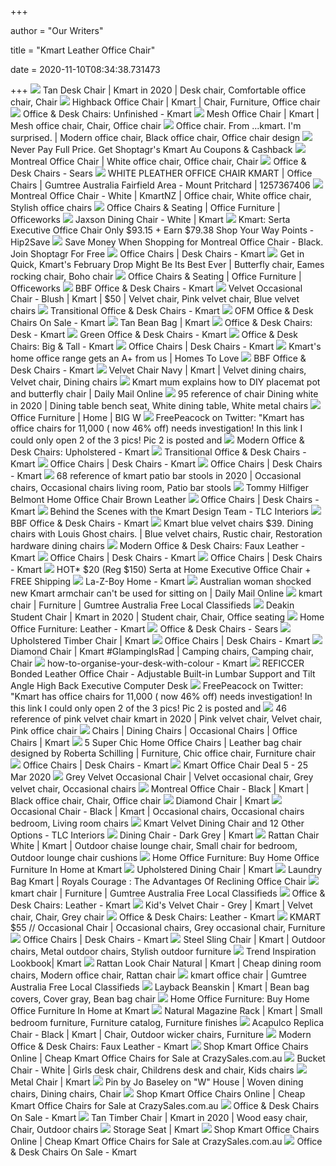 +++
        
author = "Our Writers"
        
title = "Kmart Leather Office Chair"
        
date = 2020-11-10T08:34:38.731473
        
+++
[ ![](https://i.pinimg.com/originals/80/2d/1a/802d1adfe94c52285ab18c99f65936c8.png)](https://i.pinimg.com/originals/80/2d/1a/802d1adfe94c52285ab18c99f65936c8.png) Tan Desk Chair | Kmart in 2020 | Desk chair, Comfortable office chair, Chair
[ ![](https://i.pinimg.com/originals/3f/26/7f/3f267fc189b69ef3e937ce9bab5015bf.jpg)](https://i.pinimg.com/originals/3f/26/7f/3f267fc189b69ef3e937ce9bab5015bf.jpg) Highback Office Chair | Kmart | Chair, Furniture, Office chair
[ ![](https://c.shld.net/rpx/i/s/i/spin/10164060/prod_20215018412?hei=245&wid=245&op_sharpen=1&qlt=85)](https://c.shld.net/rpx/i/s/i/spin/10164060/prod_20215018412?hei=245&wid=245&op_sharpen=1&qlt=85) Office & Desk Chairs: Unfinished - Kmart
[ ![](https://i.pinimg.com/originals/35/f5/1b/35f51bc2233abb18d17ef7145cb274a0.jpg)](https://i.pinimg.com/originals/35/f5/1b/35f51bc2233abb18d17ef7145cb274a0.jpg) Mesh Office Chair | Kmart | Mesh office chair, Chair, Office chair
[ ![](https://i.pinimg.com/originals/82/9b/a5/829ba51409d4128996b65fe806cde9c8.jpg)](https://i.pinimg.com/originals/82/9b/a5/829ba51409d4128996b65fe806cde9c8.jpg) Office chair. From ...kmart. I'm surprised. | Modern office chair, Black office  chair, Office chair design
[ ![](https://www.kmart.com.au/wcsstore/Kmart/images/ncatalog/f/9/42495529-1-f.jpg)](https://www.kmart.com.au/wcsstore/Kmart/images/ncatalog/f/9/42495529-1-f.jpg) Never Pay Full Price. Get Shoptagr&#39;s Kmart Au Coupons & Cashback
[ ![](https://i.pinimg.com/600x315/b3/66/bb/b366bb4e060437a321fd4573ce41a395.jpg)](https://i.pinimg.com/600x315/b3/66/bb/b366bb4e060437a321fd4573ce41a395.jpg) Montreal Office Chair | White office chair, Office chair, Chair
[ ![](https://c.shld.net/rpx/i/s/i/spin/image/spin_prod_45099401?hei=245&wid=245&op_sharpen=1&qlt=85)](https://c.shld.net/rpx/i/s/i/spin/image/spin_prod_45099401?hei=245&wid=245&op_sharpen=1&qlt=85) Office & Desk Chairs - Sears
[ ![](https://i.ebayimg.com/00/s/MTYwMFgxMjAw/z/9z4AAOSwqqNfaDXu/$_58.JPG)](https://i.ebayimg.com/00/s/MTYwMFgxMjAw/z/9z4AAOSwqqNfaDXu/$_58.JPG) WHITE PLEATHER OFFICE CHAIR KMART | Office Chairs | Gumtree Australia  Fairfield Area - Mount Pritchard | 1257367406
[ ![](https://i.pinimg.com/originals/40/50/b5/4050b5912333a5f9c4de0420ba2064ad.jpg)](https://i.pinimg.com/originals/40/50/b5/4050b5912333a5f9c4de0420ba2064ad.jpg) Montreal Office Chair - White | KmartNZ | Office chair, White office chair,  Stylish office chairs
[ ![](https://s3-ap-southeast-2.amazonaws.com/wc-prod-pim/Category_400x400/student-chairs-hometile-20.jpg)](https://s3-ap-southeast-2.amazonaws.com/wc-prod-pim/Category_400x400/student-chairs-hometile-20.jpg) Office Chairs & Seating | Office Furniture | Officeworks
[ ![](https://www.kmart.com.au/wcsstore/Kmart/images/ncatalog/tf/2/42927082-1-tf.jpg)](https://www.kmart.com.au/wcsstore/Kmart/images/ncatalog/tf/2/42927082-1-tf.jpg) Jaxson Dining Chair - White | Kmart
[ ![](https://hip2save.com/wp-content/uploads/2017/01/serta-office-chairs.jpg)](https://hip2save.com/wp-content/uploads/2017/01/serta-office-chairs.jpg) Kmart: Serta Executive Office Chair Only $93.15 + Earn $79.38 Shop Your Way  Points - Hip2Save
[ ![](https://www.kmart.com.au/wcsstore/Kmart/images/ncatalog/f/0/42613770-2-f.jpg)](https://www.kmart.com.au/wcsstore/Kmart/images/ncatalog/f/0/42613770-2-f.jpg) Save Money When Shopping for Montreal Office Chair - Black. Join Shoptagr  For Free
[ ![](https://c.shld.net/rpx/i/s/i/mp/10165699/prod_9958957230?hei=245&wid=245&op_sharpen=1&qlt=85)](https://c.shld.net/rpx/i/s/i/mp/10165699/prod_9958957230?hei=245&wid=245&op_sharpen=1&qlt=85) Office Chairs | Desk Chairs - Kmart
[ ![](https://i.pinimg.com/originals/5e/22/f5/5e22f5d65fd150eb5c00a69134013786.jpg)](https://i.pinimg.com/originals/5e/22/f5/5e22f5d65fd150eb5c00a69134013786.jpg) Get in Quick, Kmart's February Drop Might Be Its Best Ever | Butterfly chair,  Eames rocking chair, Boho chair
[ ![](https://s3-ap-southeast-2.amazonaws.com/wc-prod-pim/Category_400x400/desk-chairs.jpg)](https://s3-ap-southeast-2.amazonaws.com/wc-prod-pim/Category_400x400/desk-chairs.jpg) Office Chairs & Seating | Office Furniture | Officeworks
[ ![](https://c.shld.net/rpx/i/s/pi/mp/5107/prod_13895778408?src=https%3A%2F%2Fmedia.cymaxstores.com%2FImages%2F3830%2F1921866-L.jpg&d=ed13d4d377f72554ec80bae5572efff3fe029913&hei=245&wid=245&op_sharpen=1&qlt=85)](https://c.shld.net/rpx/i/s/pi/mp/5107/prod_13895778408?src=https%3A%2F%2Fmedia.cymaxstores.com%2FImages%2F3830%2F1921866-L.jpg&d=ed13d4d377f72554ec80bae5572efff3fe029913&hei=245&wid=245&op_sharpen=1&qlt=85) BBF Office & Desk Chairs - Kmart
[ ![](https://i.pinimg.com/originals/2d/e7/11/2de711a3846f5fb5f243350af6f329c7.jpg)](https://i.pinimg.com/originals/2d/e7/11/2de711a3846f5fb5f243350af6f329c7.jpg) Velvet Occasional Chair - Blush | Kmart | $50 | Velvet chair, Pink velvet  chair, Blue velvet chairs
[ ![](https://c.shld.net/rpx/i/s/i/spin/10137062/prod_1571633012?hei=245&wid=245&op_sharpen=1&qlt=85)](https://c.shld.net/rpx/i/s/i/spin/10137062/prod_1571633012?hei=245&wid=245&op_sharpen=1&qlt=85) Transitional Office & Desk Chairs - Kmart
[ ![](https://c.shld.net/rpx/i/s/pi/mp/21172/prod_16033496109?src=https%3A%2F%2Fwww.shopladder.com%2Fprodimages-cdls%2Fofm%2FP841462-T0-W1000-H1000-MW500-MH500-V3-R3-Bofm-ess-6050.jpg&d=268511231f639dbdea3606dcad8d9a2613814da7&hei=245&wid=245&op_sharpen=1&qlt=85)](https://c.shld.net/rpx/i/s/pi/mp/21172/prod_16033496109?src=https%3A%2F%2Fwww.shopladder.com%2Fprodimages-cdls%2Fofm%2FP841462-T0-W1000-H1000-MW500-MH500-V3-R3-Bofm-ess-6050.jpg&d=268511231f639dbdea3606dcad8d9a2613814da7&hei=245&wid=245&op_sharpen=1&qlt=85) OFM Office & Desk Chairs On Sale - Kmart
[ ![](https://www.kmart.com.au/wcsstore/Kmart/images/ncatalog/f/0/42899150-1-f.jpg)](https://www.kmart.com.au/wcsstore/Kmart/images/ncatalog/f/0/42899150-1-f.jpg) Tan Bean Bag | Kmart
[ ![](https://c.shld.net/rpx/i/s/i/mp/10165699/prod_9954630830?hei=245&wid=245&op_sharpen=1&qlt=85)](https://c.shld.net/rpx/i/s/i/mp/10165699/prod_9954630830?hei=245&wid=245&op_sharpen=1&qlt=85) Office & Desk Chairs: Desk - Kmart
[ ![](https://c.shld.net/rpx/i/s/i/spin/10164060/prod_20376541212?hei=245&wid=245&op_sharpen=1&qlt=85)](https://c.shld.net/rpx/i/s/i/spin/10164060/prod_20376541212?hei=245&wid=245&op_sharpen=1&qlt=85) Green Office & Desk Chairs - Kmart
[ ![](https://c.shld.net/rpx/i/s/i/spin/image/spin_prod_19660501?hei=245&wid=245&op_sharpen=1&qlt=85)](https://c.shld.net/rpx/i/s/i/spin/image/spin_prod_19660501?hei=245&wid=245&op_sharpen=1&qlt=85) Office & Desk Chairs: Big & Tall - Kmart
[ ![](https://c.shld.net/rpx/i/s/i/spin/10164060/prod_22506022312?hei=245&wid=245&op_sharpen=1&qlt=85)](https://c.shld.net/rpx/i/s/i/spin/10164060/prod_22506022312?hei=245&wid=245&op_sharpen=1&qlt=85) Office Chairs | Desk Chairs - Kmart
[ ![](https://d3lp4xedbqa8a5.cloudfront.net/s3/digital-cougar-assets/homes/2019/03/22/12392/home-office-(1).jpg?width=600&height=315&quality=75&mode=crop)](https://d3lp4xedbqa8a5.cloudfront.net/s3/digital-cougar-assets/homes/2019/03/22/12392/home-office-(1).jpg?width=600&height=315&quality=75&mode=crop) Kmart's home office range gets an A+ from us | Homes To Love
[ ![](https://c.shld.net/rpx/i/s/pi/mp/5107/prod_13895773508?src=https%3A%2F%2Fmedia.cymaxstores.com%2FImages%2F3830%2F1921862-L.jpg&d=f0377e28004634484b54b650beb8fdd3bb14744c&hei=245&wid=245&op_sharpen=1&qlt=85)](https://c.shld.net/rpx/i/s/pi/mp/5107/prod_13895773508?src=https%3A%2F%2Fmedia.cymaxstores.com%2FImages%2F3830%2F1921862-L.jpg&d=f0377e28004634484b54b650beb8fdd3bb14744c&hei=245&wid=245&op_sharpen=1&qlt=85) BBF Office & Desk Chairs - Kmart
[ ![](https://i.pinimg.com/originals/5b/ae/73/5bae7371184c91a743d2047f5db5c612.jpg)](https://i.pinimg.com/originals/5b/ae/73/5bae7371184c91a743d2047f5db5c612.jpg) Velvet Chair Navy | Kmart | Velvet dining chairs, Velvet chair, Dining  chairs
[ ![](https://i.dailymail.co.uk/i/newpix/2018/03/22/05/4A6BEA6100000578-5530217-image-a-24_1521696586349.jpg)](https://i.dailymail.co.uk/i/newpix/2018/03/22/05/4A6BEA6100000578-5530217-image-a-24_1521696586349.jpg) Kmart mum explains how to DIY placemat pot and butterfly chair | Daily Mail  Online
[ ![](https://i.pinimg.com/originals/98/8c/5f/988c5f5e7e1ca96867019bacbc051cca.jpg)](https://i.pinimg.com/originals/98/8c/5f/988c5f5e7e1ca96867019bacbc051cca.jpg) 95 reference of chair Dining white in 2020 | Dining table bench seat, White  dining table, White metal chairs
[ ![](https://www.bigw.com.au/medias/sys_master/images/images/h51/h2d/14264094031902.jpg)](https://www.bigw.com.au/medias/sys_master/images/images/h51/h2d/14264094031902.jpg) Office Furniture | Home | BIG W
[ ![](https://pbs.twimg.com/media/EfxYE9tVoAAC6Ma.jpg)](https://pbs.twimg.com/media/EfxYE9tVoAAC6Ma.jpg) FreePeacock on Twitter: "Kmart has office chairs for 11,000 ( now 46%  off) needs investigation! In this link I could only open 2 of the 3 pics!  Pic 2 is posted and
[ ![](https://c.shld.net/rpx/i/s/i/spin/10164060/prod_20249310712?hei=245&wid=245&op_sharpen=1&qlt=85)](https://c.shld.net/rpx/i/s/i/spin/10164060/prod_20249310712?hei=245&wid=245&op_sharpen=1&qlt=85) Modern Office & Desk Chairs: Upholstered - Kmart
[ ![](https://c.shld.net/rpx/i/s/i/spin/10137062/prod_1571631412?hei=245&wid=245&op_sharpen=1&qlt=85)](https://c.shld.net/rpx/i/s/i/spin/10137062/prod_1571631412?hei=245&wid=245&op_sharpen=1&qlt=85) Transitional Office & Desk Chairs - Kmart
[ ![](https://c.shld.net/rpx/i/s/pi/mp/10160405/prod_9189006732?src=http%3A%2F%2Flykartstore.site%2Flykartimage%2FimageB%2FALVB07K3VGQPL.jpg&d=aca9aff1dfa157bf7bfbad072bbebf72bf75e477&hei=245&wid=245&op_sharpen=1&qlt=85)](https://c.shld.net/rpx/i/s/pi/mp/10160405/prod_9189006732?src=http%3A%2F%2Flykartstore.site%2Flykartimage%2FimageB%2FALVB07K3VGQPL.jpg&d=aca9aff1dfa157bf7bfbad072bbebf72bf75e477&hei=245&wid=245&op_sharpen=1&qlt=85) Office Chairs | Desk Chairs - Kmart
[ ![](https://c.shld.net/rpx/i/s/pi/mp/5107/prod_13111603008?src=https%3A%2F%2Fmedia.cymaxstores.com%2FImages%2F117%2F16176-L.jpg&d=a3ae0c194ee7c6d0719d272ce4a60d24214855f8&hei=245&wid=245&op_sharpen=1&qlt=85)](https://c.shld.net/rpx/i/s/pi/mp/5107/prod_13111603008?src=https%3A%2F%2Fmedia.cymaxstores.com%2FImages%2F117%2F16176-L.jpg&d=a3ae0c194ee7c6d0719d272ce4a60d24214855f8&hei=245&wid=245&op_sharpen=1&qlt=85) Office Chairs | Desk Chairs - Kmart
[ ![](https://i.pinimg.com/originals/3f/38/40/3f384059c47bb98c87d4fedecae13ec4.jpg)](https://i.pinimg.com/originals/3f/38/40/3f384059c47bb98c87d4fedecae13ec4.jpg) 68 reference of kmart patio bar stools in 2020 | Occasional chairs,  Occasional chairs living room, Patio bar stools
[ ![](https://c.shld.net/rpx/i/s/pi/mp/5107/prod_13803574108?src=https%3A%2F%2Fmedia.cymaxstores.com%2FImages%2F4792%2F1906778-1-L.jpg&d=89ab52e5c6338bf1fbfcc1d0b142d7858edace11&?hei=64&wid=64&qlt=50)](https://c.shld.net/rpx/i/s/pi/mp/5107/prod_13803574108?src=https%3A%2F%2Fmedia.cymaxstores.com%2FImages%2F4792%2F1906778-1-L.jpg&d=89ab52e5c6338bf1fbfcc1d0b142d7858edace11&?hei=64&wid=64&qlt=50) Tommy Hilfiger Belmont Home Office Chair Brown Leather
[ ![](https://c.shld.net/rpx/i/s/pi/mp/21311/prod_15808325209?src=https%3A%2F%2Fs3.amazonaws.com%2FSalefolks%2Fu1%2FHONLWU2ACU10.JPG&d=7e0ca7c895f4a94f6c05be7a08737e380a46fe87&hei=245&wid=245&op_sharpen=1&qlt=85)](https://c.shld.net/rpx/i/s/pi/mp/21311/prod_15808325209?src=https%3A%2F%2Fs3.amazonaws.com%2FSalefolks%2Fu1%2FHONLWU2ACU10.JPG&d=7e0ca7c895f4a94f6c05be7a08737e380a46fe87&hei=245&wid=245&op_sharpen=1&qlt=85) Office Chairs | Desk Chairs - Kmart
[ ![](https://www.tlcinteriors.com.au/wp-content/uploads/2018/03/kmart-natural-living-room-grey-upholstered-dining-chair-and-tan-leather-cushion.jpg)](https://www.tlcinteriors.com.au/wp-content/uploads/2018/03/kmart-natural-living-room-grey-upholstered-dining-chair-and-tan-leather-cushion.jpg) Behind the Scenes with the Kmart Design Team - TLC Interiors
[ ![](https://c.shld.net/rpx/i/s/pi/mp/5107/prod_13801306708?src=https%3A%2F%2Fmedia.cymaxstores.com%2FImages%2F3830%2F1921858-L.jpg&d=628e51296cb1bd4b4a1687ab37e44e81d1cd73d7&hei=245&wid=245&op_sharpen=1&qlt=85)](https://c.shld.net/rpx/i/s/pi/mp/5107/prod_13801306708?src=https%3A%2F%2Fmedia.cymaxstores.com%2FImages%2F3830%2F1921858-L.jpg&d=628e51296cb1bd4b4a1687ab37e44e81d1cd73d7&hei=245&wid=245&op_sharpen=1&qlt=85) BBF Office & Desk Chairs - Kmart
[ ![](https://i.pinimg.com/originals/a9/f5/f3/a9f5f302322face9e6dba61fbd41a7de.png)](https://i.pinimg.com/originals/a9/f5/f3/a9f5f302322face9e6dba61fbd41a7de.png) Kmart blue velvet chairs $39. Dining chairs with Louis Ghost chairs. | Blue  velvet chairs, Rustic chair, Restoration hardware dining chairs
[ ![](https://c.shld.net/rpx/i/s/i/mp/10366596/prod_12030020904?hei=245&wid=245&op_sharpen=1&qlt=85)](https://c.shld.net/rpx/i/s/i/mp/10366596/prod_12030020904?hei=245&wid=245&op_sharpen=1&qlt=85) Modern Office & Desk Chairs: Faux Leather - Kmart
[ ![](https://c.shld.net/rpx/i/s/pi/mp/24335/prod_13517865729?src=http%3A%2F%2Fcdn.beyondstores.com%2Fimages%2FP%2FLumisource-Masters-Industrial-Task-Chair-in-Black-Base-and-Black-Faux-Leather.jpg&d=0f257ed54402fd7456555f3a93d44830ad9f167c&hei=245&wid=245&op_sharpen=1&qlt=85)](https://c.shld.net/rpx/i/s/pi/mp/24335/prod_13517865729?src=http%3A%2F%2Fcdn.beyondstores.com%2Fimages%2FP%2FLumisource-Masters-Industrial-Task-Chair-in-Black-Base-and-Black-Faux-Leather.jpg&d=0f257ed54402fd7456555f3a93d44830ad9f167c&hei=245&wid=245&op_sharpen=1&qlt=85) Office Chairs | Desk Chairs - Kmart
[ ![](https://c.shld.net/rpx/i/s/pi/mp/10160405/prod_9240082232?src=http%3A%2F%2Flyimage.club%2Fimages%2FimageC%2FALVB074MBTGZ8.jpg&d=670f02b4f615fe1395b09c7975315622acad8fcc&hei=245&wid=245&op_sharpen=1&qlt=85)](https://c.shld.net/rpx/i/s/pi/mp/10160405/prod_9240082232?src=http%3A%2F%2Flyimage.club%2Fimages%2FimageC%2FALVB074MBTGZ8.jpg&d=670f02b4f615fe1395b09c7975315622acad8fcc&hei=245&wid=245&op_sharpen=1&qlt=85) Office Chairs | Desk Chairs - Kmart
[ ![](https://135dip1kp5pb1hxer93f2f2i-wpengine.netdna-ssl.com/wp-content/uploads/2017/01/Chairs-658x460.png)](https://135dip1kp5pb1hxer93f2f2i-wpengine.netdna-ssl.com/wp-content/uploads/2017/01/Chairs-658x460.png) HOT* $20 (Reg $150) Serta at Home Executive Office Chair + FREE Shipping
[ ![](https://c.shld.net/rpx/i/s/pi/mp/27654/prod_20286284515?src=http%3A%2F%2Fcontent.oppictures.com%2FMaster_Images%2FMaster_Variants%2FVariant_140%2F307585.jpg&d=f066da704090f556b188299650004d8790392379&hei=245&wid=245&op_sharpen=1&qlt=85)](https://c.shld.net/rpx/i/s/pi/mp/27654/prod_20286284515?src=http%3A%2F%2Fcontent.oppictures.com%2FMaster_Images%2FMaster_Variants%2FVariant_140%2F307585.jpg&d=f066da704090f556b188299650004d8790392379&hei=245&wid=245&op_sharpen=1&qlt=85) La-Z-Boy Home - Kmart
[ ![](https://i.dailymail.co.uk/1s/2019/07/21/02/16297398-7268901-image-m-126_1563671615218.jpg)](https://i.dailymail.co.uk/1s/2019/07/21/02/16297398-7268901-image-m-126_1563671615218.jpg) Australian woman shocked new Kmart armchair can't be used for sitting on |  Daily Mail Online
[ ![](https://i.ebayimg.com/images/g/eikAAOSwE3RfqSDL/s-l400.webp)](https://i.ebayimg.com/images/g/eikAAOSwE3RfqSDL/s-l400.webp) kmart chair | Furniture | Gumtree Australia Free Local Classifieds
[ ![](https://i.pinimg.com/originals/92/4d/1a/924d1a4cd3246fdb9cc6d1bb3612dece.png)](https://i.pinimg.com/originals/92/4d/1a/924d1a4cd3246fdb9cc6d1bb3612dece.png) Deakin Student Chair | Kmart in 2020 | Student chair, Chair, Office seating
[ ![](https://c.shld.net/rpx/i/s/i/spin/10137062/prod_1391114712?hei=245&wid=245&op_sharpen=1&qlt=85)](https://c.shld.net/rpx/i/s/i/spin/10137062/prod_1391114712?hei=245&wid=245&op_sharpen=1&qlt=85) Home Office Furniture: Leather - Kmart
[ ![](https://c.shld.net/rpx/i/s/pi/mp/10296885/prod_12034331804?src=https%3A%2F%2Fimages-na.ssl-images-amazon.com%2Fimages%2FI%2F61kMmEXJb0L._AC_SL1500_.jpg&d=4b1fa112e3afa0be8c9b0305d262471c4ebb3825&hei=245&wid=245&op_sharpen=1&qlt=85)](https://c.shld.net/rpx/i/s/pi/mp/10296885/prod_12034331804?src=https%3A%2F%2Fimages-na.ssl-images-amazon.com%2Fimages%2FI%2F61kMmEXJb0L._AC_SL1500_.jpg&d=4b1fa112e3afa0be8c9b0305d262471c4ebb3825&hei=245&wid=245&op_sharpen=1&qlt=85) Office & Desk Chairs - Sears
[ ![](https://www.kmart.com.au/wcsstore/Kmart/images/ncatalog/f/0/42766100-1-f.jpg)](https://www.kmart.com.au/wcsstore/Kmart/images/ncatalog/f/0/42766100-1-f.jpg) Upholstered Timber Chair | Kmart
[ ![](https://c.shld.net/rpx/i/s/pi/mp/10160405/prod_9240058232?src=http%3A%2F%2Flyimage.club%2Fimages%2FimageC%2FALVB07NVXDNRH.jpg&d=d392783210e3fd6b46f4dd7d75cbbb852ea46860&hei=245&wid=245&op_sharpen=1&qlt=85)](https://c.shld.net/rpx/i/s/pi/mp/10160405/prod_9240058232?src=http%3A%2F%2Flyimage.club%2Fimages%2FimageC%2FALVB07NVXDNRH.jpg&d=d392783210e3fd6b46f4dd7d75cbbb852ea46860&hei=245&wid=245&op_sharpen=1&qlt=85) Office Chairs | Desk Chairs - Kmart
[ ![](https://i.pinimg.com/originals/ef/4e/7e/ef4e7e19436137553ffd8138d1801daf.jpg)](https://i.pinimg.com/originals/ef/4e/7e/ef4e7e19436137553ffd8138d1801daf.jpg) Diamond Chair | Kmart #GlampingIsRad | Camping chairs, Camping chair, Chair
[ ![](https://www.kmart.com.au/wcsstore/Kmart/images/espots/Alwayson_Stationery_01.jpg)](https://www.kmart.com.au/wcsstore/Kmart/images/espots/Alwayson_Stationery_01.jpg) how-to-organise-your-desk-with-colour - Kmart
[ ![](https://c.shld.net/rpx/i/s/pi/mp/10160405/prod_9167257532?src=http%3A%2F%2Flykartstore.site%2Flykartimage%2FimageB%2FALVB07WRQ2JRD.jpg&d=d30a4e189d1d9938af7a8bf7818da80471b01dba&?hei=64&wid=64&qlt=50)](https://c.shld.net/rpx/i/s/pi/mp/10160405/prod_9167257532?src=http%3A%2F%2Flykartstore.site%2Flykartimage%2FimageB%2FALVB07WRQ2JRD.jpg&d=d30a4e189d1d9938af7a8bf7818da80471b01dba&?hei=64&wid=64&qlt=50) REFICCER Bonded Leather Office Chair - Adjustable Built-in Lumbar Support  and Tilt Angle High Back Executive Computer Desk
[ ![](https://pbs.twimg.com/media/EfxYE93UwAAd8Co.jpg)](https://pbs.twimg.com/media/EfxYE93UwAAd8Co.jpg) FreePeacock on Twitter: "Kmart has office chairs for 11,000 ( now 46%  off) needs investigation! In this link I could only open 2 of the 3 pics!  Pic 2 is posted and
[ ![](https://i.pinimg.com/originals/83/d3/b7/83d3b7928bed6a388a814d4bc931ba6e.jpg)](https://i.pinimg.com/originals/83/d3/b7/83d3b7928bed6a388a814d4bc931ba6e.jpg) 46 reference of pink velvet chair kmart in 2020 | Pink velvet chair, Velvet  chair, Pink office chair
[ ![](https://www.kmart.com.au/wcsstore/Kmart/images/ncatalog/tf/1/42877011-1-tf.jpg)](https://www.kmart.com.au/wcsstore/Kmart/images/ncatalog/tf/1/42877011-1-tf.jpg) Chairs | Dining Chairs | Occasional Chairs | Office Chairs | Kmart
[ ![](https://i.pinimg.com/originals/99/85/4b/99854b1bddcda185269be0358f67564a.png)](https://i.pinimg.com/originals/99/85/4b/99854b1bddcda185269be0358f67564a.png) 5 Super Chic Home Office Chairs | Leather bag chair designed by Roberta  Schilling | Furniture, Chic office chair, Furniture chair
[ ![](https://c.shld.net/rpx/i/s/pi/mp/10160405/prod_9321004032?src=http%3A%2F%2Flyimage.club%2Fimages%2Fnew1%2FALVB0051W9418.jpg&d=c276be592098dc1543562dfdbb8f19bf15d72333&hei=245&wid=245&op_sharpen=1&qlt=85)](https://c.shld.net/rpx/i/s/pi/mp/10160405/prod_9321004032?src=http%3A%2F%2Flyimage.club%2Fimages%2Fnew1%2FALVB0051W9418.jpg&d=c276be592098dc1543562dfdbb8f19bf15d72333&hei=245&wid=245&op_sharpen=1&qlt=85) Office Chairs | Desk Chairs - Kmart
[ ![](https://www.catalogueau.com/wp-content/uploads/2020/03/Kmart-Office-Chair-Deal-5-25-Mar-2020.jpg)](https://www.catalogueau.com/wp-content/uploads/2020/03/Kmart-Office-Chair-Deal-5-25-Mar-2020.jpg) Kmart Office Chair Deal 5 - 25 Mar 2020
[ ![](https://i.pinimg.com/564x/90/4e/1f/904e1fa5262d88d958931de56859337a.jpg)](https://i.pinimg.com/564x/90/4e/1f/904e1fa5262d88d958931de56859337a.jpg) Grey Velvet Occasional Chair | Velvet occasional chair, Grey velvet chair,  Occasional chairs
[ ![](https://i.pinimg.com/originals/47/f8/85/47f88525bd739a268186132b69ee9c3f.jpg)](https://i.pinimg.com/originals/47/f8/85/47f88525bd739a268186132b69ee9c3f.jpg) Montreal Office Chair - Black | Kmart | Black office chair, Chair, Office  chair
[ ![](https://www.kmart.com.au/wcsstore/Kmart/images/ncatalog/f/4/42442974-1-f.jpg)](https://www.kmart.com.au/wcsstore/Kmart/images/ncatalog/f/4/42442974-1-f.jpg) Diamond Chair | Kmart
[ ![](https://i.pinimg.com/originals/8d/88/d9/8d88d90158a1e6c1ad4ddc9a8f069a6f.jpg)](https://i.pinimg.com/originals/8d/88/d9/8d88d90158a1e6c1ad4ddc9a8f069a6f.jpg) Occasional Chair - Black | Kmart | Occasional chairs, Occasional chairs  bedroom, Living room chairs
[ ![](https://mk0tlcinteriors4lydf.kinstacdn.com/wp-content/uploads/2018/09/kmart-velvet-dining-chair-blue-velvet-upholstered-chair.jpg)](https://mk0tlcinteriors4lydf.kinstacdn.com/wp-content/uploads/2018/09/kmart-velvet-dining-chair-blue-velvet-upholstered-chair.jpg) Kmart Velvet Dining Chair and 12 Other Options - TLC Interiors
[ ![](https://www.kmart.com.au/wcsstore/Kmart/images/ncatalog/f/7/42766117-1-f.jpg)](https://www.kmart.com.au/wcsstore/Kmart/images/ncatalog/f/7/42766117-1-f.jpg) Dining Chair - Dark Grey | Kmart
[ ![](https://i.pinimg.com/originals/e5/d4/0e/e5d40e364ae4da2f4dc4aee2220e1973.jpg)](https://i.pinimg.com/originals/e5/d4/0e/e5d40e364ae4da2f4dc4aee2220e1973.jpg) Rattan Chair White | Kmart | Outdoor chaise lounge chair, Small chair for  bedroom, Outdoor lounge chair cushions
[ ![](https://c.shld.net/rpx/i/s/i/spin/10121866/prod_21208964012?hei=245&wid=245&op_sharpen=1&qlt=85)](https://c.shld.net/rpx/i/s/i/spin/10121866/prod_21208964012?hei=245&wid=245&op_sharpen=1&qlt=85) Home Office Furniture: Buy Home Office Furniture In Home at Kmart
[ ![](https://www.kmart.com.au/wcsstore/Kmart/images/ncatalog/f/8/42428428-1-f.jpg)](https://www.kmart.com.au/wcsstore/Kmart/images/ncatalog/f/8/42428428-1-f.jpg) Upholstered Dining Chair | Kmart
[ ![](https://laperla-london.com/wp-content/uploads/2017/11/Laundry-Bag-Kmart.jpg)](https://laperla-london.com/wp-content/uploads/2017/11/Laundry-Bag-Kmart.jpg) Laundry Bag Kmart | Royals Courage : The Advantages Of Reclining Office  Chair
[ ![](https://i.ebayimg.com/images/g/vuoAAOSw3Zpfp8cr/s-l400.webp)](https://i.ebayimg.com/images/g/vuoAAOSw3Zpfp8cr/s-l400.webp) kmart chair | Furniture | Gumtree Australia Free Local Classifieds
[ ![](https://c.shld.net/rpx/i/s/i/spin/image/spin_prod_825574912?hei=245&wid=245&op_sharpen=1&qlt=85)](https://c.shld.net/rpx/i/s/i/spin/image/spin_prod_825574912?hei=245&wid=245&op_sharpen=1&qlt=85) Office & Desk Chairs: Leather - Kmart
[ ![](https://i.pinimg.com/564x/4e/a0/29/4ea0291b950c6a9fc5f2786792282da1.jpg)](https://i.pinimg.com/564x/4e/a0/29/4ea0291b950c6a9fc5f2786792282da1.jpg) Kid's Velvet Chair - Grey | Kmart | Velvet chair, Chair, Grey chair
[ ![](https://c.shld.net/rpx/i/s/i/spin/10164060/prod_20224311612?hei=245&wid=245&op_sharpen=1&qlt=85)](https://c.shld.net/rpx/i/s/i/spin/10164060/prod_20224311612?hei=245&wid=245&op_sharpen=1&qlt=85) Office & Desk Chairs: Leather - Kmart
[ ![](https://i.pinimg.com/originals/73/19/b8/7319b8a2d0e1410ad895f0a42c324ba9.jpg)](https://i.pinimg.com/originals/73/19/b8/7319b8a2d0e1410ad895f0a42c324ba9.jpg) KMART $55 // Occasional Chair | Occasional chairs, Grey occasional chair,  Furniture
[ ![](https://c.shld.net/rpx/i/s/i/mp/10153191/prod_17484107924?hei=245&wid=245&op_sharpen=1&qlt=85)](https://c.shld.net/rpx/i/s/i/mp/10153191/prod_17484107924?hei=245&wid=245&op_sharpen=1&qlt=85) Office Chairs | Desk Chairs - Kmart
[ ![](https://i.pinimg.com/originals/e0/46/28/e0462899727500c6b756b00af9727269.jpg)](https://i.pinimg.com/originals/e0/46/28/e0462899727500c6b756b00af9727269.jpg) Steel Sling Chair | Kmart | Outdoor chairs, Metal outdoor chairs, Stylish  outdoor furniture
[ ![](https://www.kmart.com.au/wcsstore/Kmart/images/espots/AugustLiving-LB-290720-story1-carousel1.jpg)](https://www.kmart.com.au/wcsstore/Kmart/images/espots/AugustLiving-LB-290720-story1-carousel1.jpg) Trend Inspiration Lookbook| Kmart
[ ![](https://i.pinimg.com/564x/bd/d6/2a/bdd62a4c5a28d15568d71237dc765c8a.jpg)](https://i.pinimg.com/564x/bd/d6/2a/bdd62a4c5a28d15568d71237dc765c8a.jpg) Rattan Look Chair Natural | Kmart | Cheap dining room chairs, Modern office  chair, Rattan chair
[ ![](https://i.ebayimg.com/images/g/WtUAAOSwVrZfonks/s-l400.webp)](https://i.ebayimg.com/images/g/WtUAAOSwVrZfonks/s-l400.webp) kmart office chair | Gumtree Australia Free Local Classifieds
[ ![](https://i.pinimg.com/originals/df/3f/16/df3f168802d2b41cfcc28b6e822f0dfe.jpg)](https://i.pinimg.com/originals/df/3f/16/df3f168802d2b41cfcc28b6e822f0dfe.jpg) Layback Beanskin | Kmart | Bean bag covers, Cover gray, Bean bag chair
[ ![](https://c.shld.net/rpx/i/s/i/spin/0/prod_18927071512?hei=245&wid=245&op_sharpen=1&qlt=85)](https://c.shld.net/rpx/i/s/i/spin/0/prod_18927071512?hei=245&wid=245&op_sharpen=1&qlt=85) Home Office Furniture: Buy Home Office Furniture In Home at Kmart
[ ![](https://i.pinimg.com/originals/ee/22/0f/ee220f2c29acf69a160773a7141123d4.jpg)](https://i.pinimg.com/originals/ee/22/0f/ee220f2c29acf69a160773a7141123d4.jpg) Natural Magazine Rack | Kmart | Small bedroom furniture, Furniture catalog,  Furniture finishes
[ ![](https://i.pinimg.com/originals/6b/b0/df/6bb0dfd89f83c4b43fa806f5fd5565f8.jpg)](https://i.pinimg.com/originals/6b/b0/df/6bb0dfd89f83c4b43fa806f5fd5565f8.jpg) Acapulco Replica Chair - Black | Kmart | Chair, Outdoor wicker chairs,  Furniture
[ ![](https://c.shld.net/rpx/i/s/i/mp/33153/prod_14094844417?hei=245&wid=245&op_sharpen=1&qlt=85)](https://c.shld.net/rpx/i/s/i/mp/33153/prod_14094844417?hei=245&wid=245&op_sharpen=1&qlt=85) Modern Office & Desk Chairs: Faux Leather - Kmart
[ ![](https://img.crazysales.com.au/products_pictures/205/226/226765_1778263_F.jpg)](https://img.crazysales.com.au/products_pictures/205/226/226765_1778263_F.jpg) Shop Kmart Office Chairs Online | Cheap Kmart Office Chairs for Sale at  CrazySales.com.au
[ ![](https://i.pinimg.com/originals/2d/80/89/2d80896c5aecef5e00f7f79939d18a36.jpg)](https://i.pinimg.com/originals/2d/80/89/2d80896c5aecef5e00f7f79939d18a36.jpg) Bucket Chair - White | Girls desk chair, Childrens desk and chair, Kids  chairs
[ ![](https://www.kmart.com.au/wcsstore/Kmart/images/ncatalog/f/0/42350040-1-f.jpg)](https://www.kmart.com.au/wcsstore/Kmart/images/ncatalog/f/0/42350040-1-f.jpg) Metal Chair | Kmart
[ ![](https://i.pinimg.com/564x/21/05/4c/21054c77f8b47d374da3e3d9263f6e33.jpg)](https://i.pinimg.com/564x/21/05/4c/21054c77f8b47d374da3e3d9263f6e33.jpg) Pin by Jo Baseley on "W" House | Woven dining chairs, Dining chairs, Chair
[ ![](https://img.crazysales.com.au/products_pictures/205/213/213993_1658159_F.jpg)](https://img.crazysales.com.au/products_pictures/205/213/213993_1658159_F.jpg) Shop Kmart Office Chairs Online | Cheap Kmart Office Chairs for Sale at  CrazySales.com.au
[ ![](https://c.shld.net/rpx/i/s/pi/mp/10143634/prod_17538554110?src=https%3A%2F%2Fgwgoutlet.s3.amazonaws.com%2Fboss_chair_images%2FCHAIRS%2FB8991-C%2520FV.JPG&d=0ad7616da8a4ced3a0a5c581e1f0cb5a10a45215&hei=245&wid=245&op_sharpen=1&qlt=85)](https://c.shld.net/rpx/i/s/pi/mp/10143634/prod_17538554110?src=https%3A%2F%2Fgwgoutlet.s3.amazonaws.com%2Fboss_chair_images%2FCHAIRS%2FB8991-C%2520FV.JPG&d=0ad7616da8a4ced3a0a5c581e1f0cb5a10a45215&hei=245&wid=245&op_sharpen=1&qlt=85) Office & Desk Chairs On Sale - Kmart
[ ![](https://i.pinimg.com/originals/e6/dd/e4/e6dde4ce6e15232e227a96daa1b47ab0.png)](https://i.pinimg.com/originals/e6/dd/e4/e6dde4ce6e15232e227a96daa1b47ab0.png) Tan Timber Chair | Kmart in 2020 | Wood easy chair, Chair, Outdoor chairs
[ ![](https://www.kmart.com.au/wcsstore/Kmart/images/ncatalog/f/3/42828013-1-f.jpg)](https://www.kmart.com.au/wcsstore/Kmart/images/ncatalog/f/3/42828013-1-f.jpg) Storage Seat | Kmart
[ ![](https://img.crazysales.com.au/products_pictures/1594/159487_1061389_F.jpg)](https://img.crazysales.com.au/products_pictures/1594/159487_1061389_F.jpg) Shop Kmart Office Chairs Online | Cheap Kmart Office Chairs for Sale at  CrazySales.com.au
[ ![](https://c.shld.net/rpx/i/s/pi/mp/10160405/prod_9167108732?src=http%3A%2F%2Flykartstore.site%2Flykartimage%2FimageB%2FALVB0763168D3.jpg&d=dbb2f594cdab6fb92f6b988d135b1377da720fdd&hei=245&wid=245&op_sharpen=1&qlt=85)](https://c.shld.net/rpx/i/s/pi/mp/10160405/prod_9167108732?src=http%3A%2F%2Flykartstore.site%2Flykartimage%2FimageB%2FALVB0763168D3.jpg&d=dbb2f594cdab6fb92f6b988d135b1377da720fdd&hei=245&wid=245&op_sharpen=1&qlt=85) Office & Desk Chairs On Sale - Kmart
